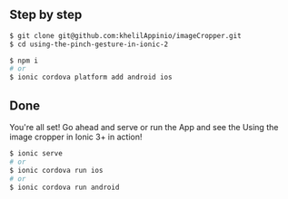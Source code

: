 

## Step by step

```bash
$ git clone git@github.com:khelilAppinio/imageCropper.git
$ cd using-the-pinch-gesture-in-ionic-2
```

```bash
$ npm i
# or
$ ionic cordova platform add android ios
```

## Done

You're all set! Go ahead and serve or run the App and see the Using the image cropper in Ionic 3+ in action!

```bash
$ ionic serve
# or
$ ionic cordova run ios
# or
$ ionic cordova run android
```

